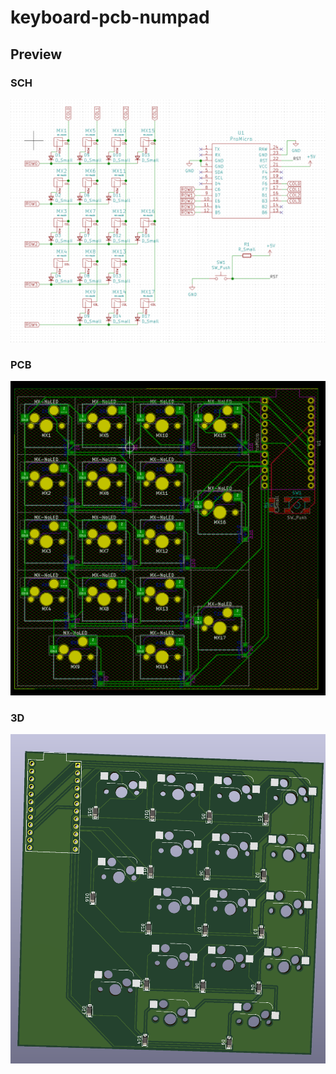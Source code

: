# keyboard-pcb-numpad

## Preview

### SCH

![](./resource/sch.png)

### PCB

![](./resource/pcb.png)

### 3D

![](./resource/3d.png)
